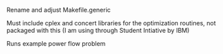 Rename and adjust Makefile.generic

Must include cplex and concert libraries for the optimization routines, not packaged with this (I am using through Student Intiative by IBM)

Runs example power flow problem